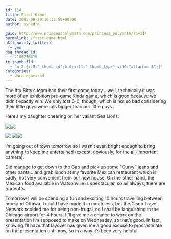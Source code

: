 ```yaml
---
id: 114
title: First Game!
date: 2005-08-28T16:33:59+00:00
author: synedra

guid: http://www.princesspolymath.com/princess_polymath/?p=114
permalink: /first-game.html
aktt_notify_twitter:
  - yes
dsq_thread_id:
  - 2106276415
tc-thumb-fld:
  - 'a:2:{s:9:"_thumb_id";b:0;s:11:"_thumb_type";s:10:"attachment";}'
categories:
  - Uncategorized
---
```

The Itty Bitty&#8217;s team had their first game today&#8230; well, technically it was more of an exhibition pre-game kinda game, which is good because we didn&#8217;t exactly win. We only lost 6-0, though, which is not so bad considering their little guys were lots bigger than our little guys.
  
Here&#8217;s my daughter cheering on her valiant Sea Lions:
  
 ![](http://www.perlgoddess.com/blog/images/that.jpg)![](http://www.perlgoddess.com/blog/images/line.jpg)
  
 ![](http://www.perlgoddess.com/blog/images/hold.jpg) ![](http://www.perlgoddess.com/blog/images/fierce.jpg)![](http://www.perlgoddess.com/blog/images/joyful.jpg)
  
I&#8217;m going out of town tomorrow so I wasn&#8217;t even bright enough to bring anything to keep me entertained (except, obviously, for the all-important camera).
  
Did manage to get down to the Gap and pick up some &#8220;Curvy&#8221; jeans and other pants&#8230; and grab lunch at my favorite Mexican restaurant which is, sadly, not very convenient from our new house. On the other hand, the Mexican food available in Watsonville is spectacular, so as always, there are tradeoffs.
  
Tomorrow I will be spending a fun and exciting 10 hours travelling between here and Ottawa. I could have made it in much less, but the Cisco Travel Network scolded me for being non-frugal, so I shall be languishing in the Chicago airport for 4 hours. It&#8217;ll give me a chance to work on the presentation I&#8217;m supposed to make on Wednesday, so that&#8217;s good. In fact, knowing I&#8217;ll have that layover has given me a good excuse to procrastinate on the presentation until now, so in a way it&#8217;s been very helpful.